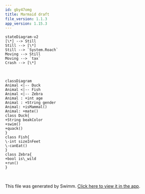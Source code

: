 ```yaml
---
id: gby47omg
title: Marmaid draft
file_version: 1.1.3
app_version: 1.15.3
---
```


<!--MERMAID {width:25}-->
```mermaid
stateDiagram-v2
[\*] --> Still
Still --> [\*]
Still --> `System.Roach`
Moving --> Still
Moving --> `tax`
Crash --> [\*]

```
<!--MCONTENT {content: "stateDiagram-v2<br/>\n\\[\\*\\] \\-\\-\\> Still<br/>\nStill \\-\\-\\> \\[\\*\\]<br/>\nStill \\-\\-\\> `System.Roach`<swm-token data-swm-token=\":repositories/TreatmentRepository.cs:3:2:4:`using System.Roach;`\"/><br/>\nMoving \\-\\-\\> Still<br/>\nMoving \\-\\-\\> `tax`<swm-token data-swm-token=\":repositories/TreatmentRepository.cs:12:1:1:`            tax { return Context as MyContext; }`\"/><br/>\nCrash \\-\\-\\> \\[\\*\\]<br/>\n<br/>"} --->

<br/>

<!--MERMAID {width:50}-->
```mermaid
classDiagram
Animal <|-- Duck
Animal <|-- Fish
Animal <|-- Zebra
Animal : +int age
Animal : +String gender
Animal: +isMammal()
Animal: +mate()
class Duck{
+String beakColor
+swim()
+quack()
}
class Fish{
\-int sizeInFeet
\-canEat()
}
class Zebra{
+bool is\_wild
+run()
}

```
<!--MCONTENT {content: "classDiagram<br/>\nAnimal <|-- Duck<br/>\nAnimal <|-- Fish<br/>\nAnimal <|-- Zebra<br/>\nAnimal : +int age<br/>\nAnimal : +String gender<br/>\nAnimal: +isMammal()<br/>\nAnimal: +mate()<br/>\nclass Duck{<br/>\n+String beakColor<br/>\n+swim()<br/>\n+quack()<br/>\n}<br/>\nclass Fish{<br/>\n\\-int sizeInFeet<br/>\n\\-canEat()<br/>\n}<br/>\nclass Zebra{<br/>\n+bool is\\_wild<br/>\n+run()<br/>\n}<br/>\n<br/>"} --->

<br/>

This file was generated by Swimm. [Click here to view it in the app](https://app.swimm.io/repos/Z2l0aHViJTNBJTNBY3NoYXJwLXNoYXVsLXRlc3QlM0ElM0Fzd2ltbWlv/docs/gby47omg).
